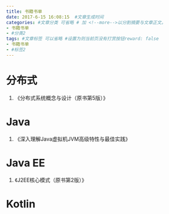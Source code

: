 ```yaml
---
title: 书籍书单
date: 2017-6-15 16:08:15  #文章生成时间
categories: #文章分类 可省略 # 加 <!--more-->以分割摘要与文章正文。
- 书籍书单
- #分类2
tags: #文章标签 可以省略 #设置为则当前页没有打赏按钮reward: false
- 书籍书单
- #标签2
---
```


# 分布式 #
1. 《分布式系统概念与设计（原书第5版）》

# Java #
1. 《深入理解Java虚拟机JVM高级特性与最佳实践》

# Java EE #
1. 《J2EE核心模式（原书第2版）》

# Kotlin #